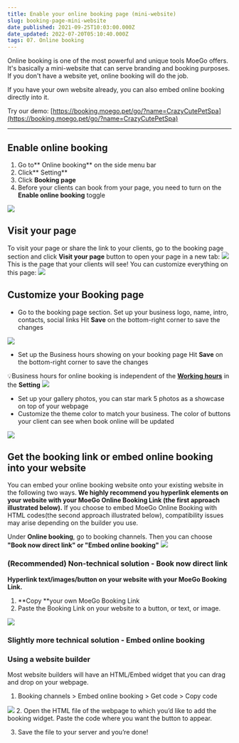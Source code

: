 ```yaml
---
title: Enable your online booking page (mini-website)
slug: booking-page-mini-website
date_published: 2021-09-25T10:03:00.000Z
date_updated: 2022-07-20T05:10:40.000Z
tags: 07. Online booking
---
```


Online booking is one of the most powerful and unique tools MoeGo offers. It's basically a mini-website that can serve branding and booking purposes. If you don't have a website yet, online booking will do the job.

If you have your own website already, you can also embed online booking directly into it.

Try our demo: [https://booking.moego.pet/go/?name=CrazyCutePetSpa](https://booking.moego.pet/go/?name=CrazyCutePetSpa)

---

## Enable online booking

1. Go to** Online booking** on the side menu bar
2. Click** Setting**
3. Click **Booking page**
4. Before your clients can book from your page, you need to turn on the **Enable online booking** toggle

![](__GHOST_URL__/content/images/2021/09/CleanShot-2021-09-16-at-11.42.07-1.png)
## Visit your page

To visit your page or share the link to your clients, go to the booking page section and click **Visit your page** button to open your page in a new tab:
![](__GHOST_URL__/content/images/2021/09/CleanShot-2021-09-16-at-11.46.10-1.png)
This is the page that your clients will see! You can customize everything on this page:
![](__GHOST_URL__/content/images/2021/09/CleanShot-2021-09-16-at-11.50.57-1.png)
## Customize your Booking page

- Go to the booking page section. Set up your business logo, name, intro, contacts, social links
Hit **Save** on the bottom-right corner to save the changes

![](__GHOST_URL__/content/images/2021/09/CleanShot-2021-09-16-at-14.53.28.png)
- Set up the Business hours showing on your booking page
Hit **Save** on the bottom-right corner to save the changes

💡Business hours for online booking is independent of the **[Working hours](__GHOST_URL__/set-up-staff-and-working-hours/)** in the **Setting**
![](__GHOST_URL__/content/images/2021/09/CleanShot-2021-09-16-at-14.48.14.png)
- Set up your gallery photos, you can star mark 5 photos as a showcase on top of your webpage
- Customize the theme color to match your business. The color of buttons your client can see when book online will be updated

![](__GHOST_URL__/content/images/2021/06/OB3.png)
## Get the booking link or embed online booking into your website

You can embed your online booking website onto your existing website in the following two ways. **We highly recommend you hyperlink elements on your website with your MoeGo Online Booking Link (the first approach illustrated below).** If you choose to embed MoeGo Online Booking with HTML codes(the second approach illustrated below), compatibility issues may arise depending on the builder you use.

Under **Online booking**, go to booking channels. Then you can choose **"Book now direct link" **or** "Embed online booking"**
![](__GHOST_URL__/content/images/2021/09/CleanShot-2021-09-16-at-15.07.24.png)
### (Recommended) Non-technical solution - Book now direct link

**Hyperlink text/images/button on your website with your MoeGo Booking Link.**

1. **Copy **your own MoeGo Booking Link
2. Paste the Booking Link on your website to a button, or text, or image.

![](__GHOST_URL__/content/images/2021/09/CleanShot-2021-09-16-at-15.12.45.png)
### Slightly more technical solution - Embed online booking

### Using a website builder

Most website builders will have an HTML/Embed widget that you can drag and drop on your webpage. 

1. Booking channels > Embed online booking > Get code > Copy code

![](__GHOST_URL__/content/images/2021/09/CleanShot-2021-09-16-at-15.15.32.png)
2. Open the HTML file of the webpage to which you’d like to add the booking widget. Paste the code where you want the button to appear.

3. Save the file to your server and you’re done!
